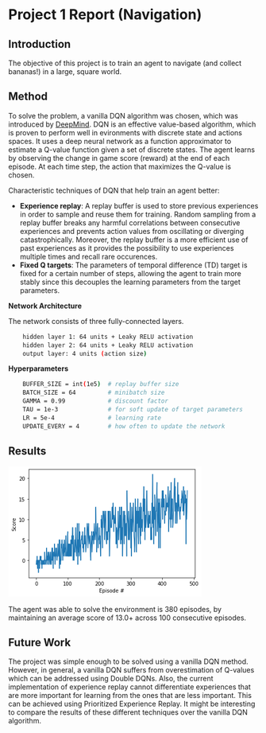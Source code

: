 # Project 1 Report (Navigation)

## Introduction

The objective of this project is to train an agent to navigate (and collect bananas!) in a large, square world.

## Method

To solve the problem, a vanilla DQN algorithm was chosen, which was introduced by [DeepMind](https://storage.googleapis.com/deepmind-media/dqn/DQNNaturePaper.pdf). DQN is an effective value-based algorithm, which is proven to perform well in evironments with discrete state and actions spaces. It uses a deep neural network as a function approximator to estimate a Q-value function given a set of discrete states. The agent learns by observing the change in game score (reward) at the end of each episode. At each time step, the action that maximizes the Q-value is chosen.

Characteristic techniques of DQN that help train an agent better:
- **Experience replay**: A replay buffer is used to store previous experiences in order to sample and reuse them for training. Random sampling from a replay buffer breaks any harmful correlations between consecutive experiences and prevents action values from oscillating or diverging catastrophically. Moreover, the replay buffer is a more efficient use of past experiences as it provides the possibility to use experiences multiple times and recall rare occurences.
- **Fixed Q targets**: The parameters of temporal difference (TD) target is fixed for a certain number of steps, allowing the agent to train more stably since this decouples the learning parameters from the target parameters.

**Network Architecture**

The network consists of three fully-connected layers.
```bash
	hidden layer 1: 64 units + Leaky RELU activation
	hidden layer 2: 64 units + Leaky RELU activation
	output layer: 4 units (action size)
```
**Hyperparameters**
```bash
	BUFFER_SIZE = int(1e5)  # replay buffer size
	BATCH_SIZE = 64         # minibatch size
	GAMMA = 0.99            # discount factor
	TAU = 1e-3              # for soft update of target parameters
	LR = 5e-4               # learning rate 
	UPDATE_EVERY = 4        # how often to update the network
```
## Results

![Scores](https://github.com/kumarakshay121/udacity_deepRL/blob/master/p1_navigation/scores.png)

The agent was able to solve the environment is 380 episodes, by maintaining an average score of 13.0+ across 100 consecutive episodes.

## Future Work

The project was simple enough to be solved using a vanilla DQN method. However, in general, a vanilla DQN suffers from overestimation of Q-values which can be addressed using Double DQNs. Also, the current implementation of experience replay cannot differentiate experiences that are more important for learning from the ones that are less important. This can be achieved using Prioritized Experience Replay. It might be interesting to compare the results of these different techniques over the vanilla DQN algorithm.
